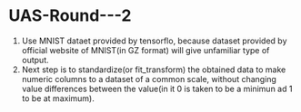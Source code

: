 # UAS-Round---2
1) Use MNIST dataet provided by tensorflo, because dataset provided by official website of MNIST(in GZ format) will give unfamiliar type of output.
2) Next step is to standardize(or fit_transform) the obtained data to make numeric columns to a dataset of a common scale, without changing value differences between the value(in it 0 is taken to be a minimun ad 1 to be at maximum).
